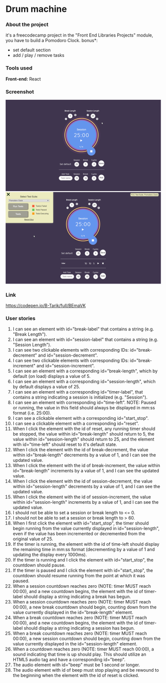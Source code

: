 # Drum machine
### About the project

it's a freecodecamp project in the "Front End Libraries Projects" module, you have to build a Pomodoro Clock.
bonus*: 
- set default section
- add / play / remove tasks

### Tools used

**Front-end:** React

### Screenshot

![Screenshot](Screenshot_01.gif "Screenshot")
![Screenshot](Screenshot_02.gif "Screenshot")

### Link

https://codepen.io/B-Tarik/full/BEmaVK

### User stories

1. I can see an element with id="break-label" that contains a string (e.g. "Break Length").
2. I can see an element with id="session-label" that contains a string (e.g. "Session Length").
3. I can see two clickable elements with corresponding IDs: id="break-decrement" and id="session-decrement".
4. I can see two clickable elements with corresponding IDs: id="break-increment" and id="session-increment".
5. I can see an element with a corresponding id="break-length", which by default (on load) displays a value of 5.
6. I can see an element with a corresponding id="session-length", which by default displays a value of 25.
7. I can see an element with a corresponding id="timer-label", that contains a string indicating a session is initialized (e.g. "Session").
8. I can see an element with corresponding id="time-left". NOTE: Paused or running, the value in this field should always be displayed in mm:ss format (i.e. 25:00).
9. I can see a clickable element with a corresponding id="start_stop".
10. I can see a clickable element with a corresponding id="reset".
11. When I click the element with the id of reset, any running timer should be stopped, the value within id="break-length" should return to 5, the value within id="session-length" should return to 25, and the element with id="time-left" should reset to it's default state.
12. When I click the element with the id of break-decrement, the value within id="break-length" decrements by a value of 1, and I can see the updated value.
13. When I click the element with the id of break-increment, the value within id="break-length" increments by a value of 1, and I can see the updated value.
14. When I click the element with the id of session-decrement, the value within id="session-length" decrements by a value of 1, and I can see the updated value.
15. When I click the element with the id of session-increment, the value within id="session-length" increments by a value of 1, and I can see the updated value.
16. I should not be able to set a session or break length to <= 0.
17. I should not be able to set a session or break length to > 60.
18. When I first click the element with id="start_stop", the timer should begin running from the value currently displayed in id="session-length", even if the value has been incremented or decremented from the original value of 25.
19. If the timer is running, the element with the id of time-left should display the remaining time in mm:ss format (decrementing by a value of 1 and updating the display every 1000ms).
20. If the timer is running and I click the element with id="start_stop", the countdown should pause.
21. If the timer is paused and I click the element with id="start_stop", the countdown should resume running from the point at which it was paused.
22. When a session countdown reaches zero (NOTE: timer MUST reach 00:00), and a new countdown begins, the element with the id of timer-label should display a string indicating a break has begun.
23. When a session countdown reaches zero (NOTE: timer MUST reach 00:00), a new break countdown should begin, counting down from the value currently displayed in the id="break-length" element.
24. When a break countdown reaches zero (NOTE: timer MUST reach 00:00), and a new countdown begins, the element with the id of timer-label should display a string indicating a session has begun.
25. When a break countdown reaches zero (NOTE: timer MUST reach 00:00), a new session countdown should begin, counting down from the value currently displayed in the id="session-length" element.
26. When a countdown reaches zero (NOTE: timer MUST reach 00:00), a sound indicating that time is up should play. This should utilize an HTML5 audio tag and have a corresponding id="beep".
27. The audio element with id="beep" must be 1 second or longer.
28. The audio element with id of beep must stop playing and be rewound to the beginning when the element with the id of reset is clicked.